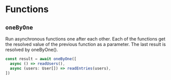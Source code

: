 # Functions

## `oneByOne`

Run asynchronous functions one after each other. Each of the functions get the resolved value of the previous
function as a parameter. The last result is resolved by oneByOne().

```ts
const result = await oneByOne([
  async () => readUsers(),
  async (users: User[]) => readEntries(users),
])
```
